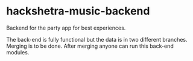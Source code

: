 # hackshetra-music-backend
Backend for the party app for best experiences.

The back-end is fully functional but the data is in two different branches.
Merging is to be done. After merging anyone can run this back-end modules.
